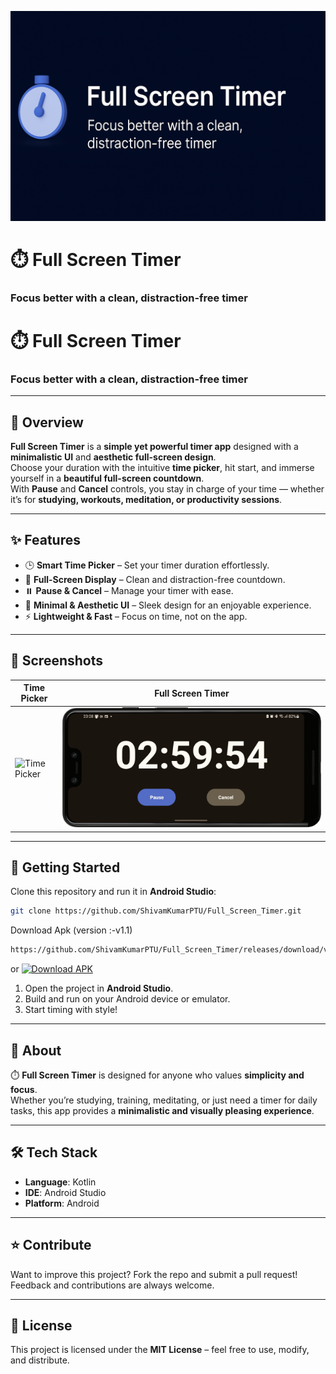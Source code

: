 <p align="center">
  <img src="ChatGPT Image Sep 13, 2025, 12_18_33 AM.png" alt="Full Screen Timer Banner" width="800"/>
</p>

# ⏱️ Full Screen Timer  
### Focus better with a clean, distraction-free timer  


# ⏱️ Full Screen Timer  
### Focus better with a clean, distraction-free timer  

---

## 🌟 Overview  
**Full Screen Timer** is a **simple yet powerful timer app** designed with a **minimalistic UI** and **aesthetic full-screen design**.  
Choose your duration with the intuitive **time picker**, hit start, and immerse yourself in a **beautiful full-screen countdown**.  
With **Pause** and **Cancel** controls, you stay in charge of your time — whether it’s for **studying, workouts, meditation, or productivity sessions**.  

---

## ✨ Features  
- 🕒 **Smart Time Picker** – Set your timer duration effortlessly.  
- 📱 **Full-Screen Display** – Clean and distraction-free countdown.  
- ⏸️ **Pause & Cancel** – Manage your timer with ease.  
- 🎨 **Minimal & Aesthetic UI** – Sleek design for an enjoyable experience.  
- ⚡ **Lightweight & Fast** – Focus on time, not on the app.  

---

## 📸 Screenshots  

| Time Picker | Full Screen Timer |
|-------------|-------------------|
| ![Time Picker](./Screenshot_updated.png) | ![Full Screen Timer](./Screenshot_20250912_232810.png) |

---

## 🚀 Getting Started  

Clone this repository and run it in **Android Studio**:  

```bash
git clone https://github.com/ShivamKumarPTU/Full_Screen_Timer.git
```
Download Apk (version :-v1.1)
```bash
https://github.com/ShivamKumarPTU/Full_Screen_Timer/releases/download/v1.1/app-release.apk
```
or 
[![Download APK](https://img.shields.io/badge/Download-APK-green)](https://github.com/ShivamKumarPTU/Full_Screen_Timer/releases/download/v1.1/app-release.apk)



1. Open the project in **Android Studio**.  
2. Build and run on your Android device or emulator.  
3. Start timing with style!  

---

## 📌 About  

⏱️ **Full Screen Timer** is designed for anyone who values **simplicity and focus**.  
Whether you’re studying, training, meditating, or just need a timer for daily tasks, this app provides a **minimalistic and visually pleasing experience**.  

---

## 🛠️ Tech Stack  
- **Language**: Kotlin  
- **IDE**: Android Studio  
- **Platform**: Android  

---

## ⭐ Contribute  

Want to improve this project? Fork the repo and submit a pull request!  
Feedback and contributions are always welcome.  

---

## 📄 License  
This project is licensed under the **MIT License** – feel free to use, modify, and distribute.  
